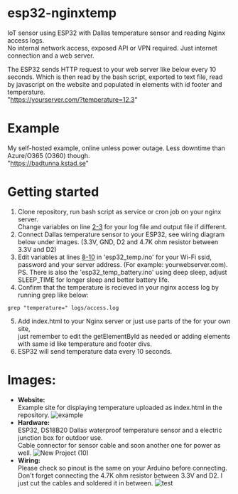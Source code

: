 # esp32-nginxtemp
IoT sensor using ESP32 with Dallas temperature sensor and reading Nginx access logs.  
No internal network access, exposed API or VPN required. Just internet connection and a web server.

The ESP32 sends HTTP request to your web server like below every 10 seconds. Which is then read by the bash script, exported to text file, read by javascript on the website and populated in elements with id footer and temperature.  
"https://yourserver.com/?temperature=12.3"

# Example
My self-hosted example, online unless power outage. Less downtime than Azure/O365 (O360) though.  
"https://badtunna.kstad.se"

# Getting started
1. Clone repository, run bash script as service or cron job on your nginx server.  
Change variables on line [2-3](https://github.com/bostrum/esp32-nginxtemp/blob/994f1878b3333f46a34faba59b8e16189650c71c/nginx_temp.sh#L2-L3) for your log file and output file if different.
2. Connect Dallas temperature sensor to your ESP32, see wiring diagram below under images. (3.3V, GND, D2 and 4.7K ohm resistor between 3.3V and D2)
3. Edit variables at lines [8-10](https://github.com/bostrum/esp32-nginxtemp/blob/994f1878b3333f46a34faba59b8e16189650c71c/esp32_temp.ino#L8-L10) in 'esp32_temp.ino' for your Wi-Fi ssid, password and your server address. (For example: yourwebserver.com). PS. There is also the 'esp32_temp_battery.ino' using deep sleep, adjust SLEEP_TIME for longer sleep and better battery life.
4. Confirm that the temperature is recieved in your nginx access log by running grep like below:
````
grep "temperature=" logs/access.log
````
5. Add index.html to your Nginx server or just use parts of the <script></script> for your own site,  
just remember to edit the getElementById as needed or adding elements with same id like temperature and footer divs.
6. ESP32 will send temperature data every 10 seconds.

# Images:
- **Website:**  
Example site for displaying temperature uploaded as index.html in the repository.
![example](https://github.com/user-attachments/assets/2b0d75cf-b3ae-482d-8584-b52aef73b36a)
- **Hardware:**  
ESP32, DS18B20 Dallas waterproof temperature sensor and a electric junction box for outdoor use.  
Cable connector for sensor cable and soon another one for power as well.
![New Project (10)](https://github.com/user-attachments/assets/7070934d-0c15-4341-a849-02a82ba061e7)  
- **Wiring:**  
Please check so pinout is the same on your Arduino before connecting.
Don't forget connecting the 4.7K ohm resistor between 3.3V and D2. I just cut the cables and soldered it in between.
![test](https://github.com/user-attachments/assets/2d71e6e5-caaa-49bf-95a8-22ba4aa8fa5c)
